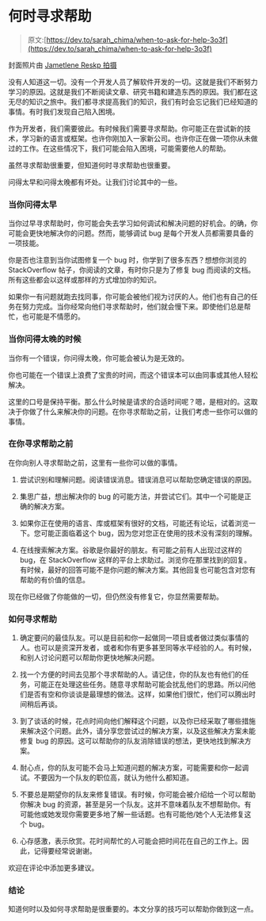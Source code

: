 # 何时寻求帮助

> 原文:[https://dev.to/sarah_chima/when-to-ask-for-help-3o3f](https://dev.to/sarah_chima/when-to-ask-for-help-3o3f)

封面照片由 [Jametlene Reskp 拍摄](https://unsplash.com/photos/gVfGGb62Fpo?utm_source=unsplash&utm_medium=referral&utm_content=creditCopyText)

没有人知道这一切。没有一个开发人员了解软件开发的一切。这就是我们不断努力学习的原因。这就是我们不断阅读文章、研究书籍和建造东西的原因。我们都在这无尽的知识之旅中。我们都寻求提高我们的知识，我们有时会忘记我们已经知道的事情。有时我们发现自己陷入困境。

作为开发者，我们需要彼此。有时候我们需要寻求帮助。你可能正在尝试新的技术，学习新的语言或框架。也许你刚加入一家新公司。也许你正在做一项你从未做过的工作。在这些情况下，我们可能会陷入困境，可能需要他人的帮助。

虽然寻求帮助很重要，但知道何时寻求帮助也很重要。

问得太早和问得太晚都有坏处。让我们讨论其中的一些。

### 当你问得太早

当你过早寻求帮助时，你可能会失去学习如何调试和解决问题的好机会。的确，你可能会更快地解决你的问题。然而，能够调试 bug 是每个开发人员都需要具备的一项技能。

你是否也注意到当你试图修复一个 bug 时，你学到了很多东西？想想你浏览的 StackOverflow 帖子，你阅读的文章，有时你只是为了修复 bug 而阅读的文档。所有这些都会以这样或那样的方式增加你的知识。

如果你一有问题就跑去找同事，你可能会被他们视为讨厌的人。他们也有自己的任务在努力完成。当你经常向他们寻求帮助时，他们就会慢下来。即使他们总是帮忙，也可能是不情愿的。

### 当你问得太晚的时候

当你有一个错误，你问得太晚，你可能会被认为是无效的。

你也可能在一个错误上浪费了宝贵的时间，而这个错误本可以由同事或其他人轻松解决。

这里的口号是保持平衡。那么什么时候是请求的合适时间呢？嗯，是相对的。这取决于你做了什么来解决你的问题。在你寻求帮助之前，让我们考虑一些你可以做的事情。

### 在你寻求帮助之前

在你向别人寻求帮助之前，这里有一些你可以做的事情。

1.  尝试识别和理解问题。阅读错误消息。错误消息可以帮助您确定错误的原因。

2.  集思广益，想出解决你的 bug 的可能方法，并尝试它们。其中一个可能是正确的解决方案。

3.  如果你正在使用的语言、库或框架有很好的文档，可能还有论坛，试着浏览一下。您可能正面临着这个 bug，因为您对您正在使用的技术没有深刻的理解。

4.  在线搜索解决方案。谷歌是你最好的朋友。有可能之前有人出现过这样的 bug，在 StackOverflow 这样的平台上求助过。浏览你在那里找到的回复。有时候，最好的回答可能不是你问题的解决方案。其他回复也可能包含对您有帮助的有价值的信息。

现在你已经做了你能做的一切，但仍然没有修复它，你显然需要帮助。

### 如何寻求帮助

1.  确定要问的最佳队友。可以是目前和你一起做同一项目或者做过类似事情的人。也可以是资深开发者，或者和你有更多甚至同等水平经验的人。有时候，和别人讨论问题可以帮助你更快地解决问题。

2.  找一个方便的时间去见那个寻求帮助的人。请记住，你的队友也有他们的任务，可能正在处理这些任务。随意寻求帮助可能会扰乱他们的思路。所以问他们是否有空和你谈谈是最理想的做法。这样，如果他们很忙，他们可以腾出时间稍后再谈。

3.  到了谈话的时候，花点时间向他们解释这个问题，以及你已经采取了哪些措施来解决这个问题。此外，请分享您尝试过的解决方案，以及这些解决方案未能修复 bug 的原因。这可以帮助你的队友消除错误的想法，更快地找到解决方案。

4.  耐心点，你的队友可能不会马上知道问题的解决方案，可能需要和你一起调试。不要因为一个队友的职位高，就认为他什么都知道。

5.  不要总是期望你的队友来修复错误。有时候，你可能会被介绍给一个可以帮助你解决 bug 的资源，甚至是另一个队友。这并不意味着队友不想帮助你。有可能他或她发现你需要更多地了解一些话题。也有可能他/她个人无法修复这个 bug。

6.  心存感激，表示欣赏。花时间帮忙的人可能会把时间花在自己的工作上。因此，记得要经常说谢谢。

欢迎在评论中添加更多建议。

### 结论

知道何时以及如何寻求帮助是很重要的。本文分享的技巧可以帮助你做到这一点。
